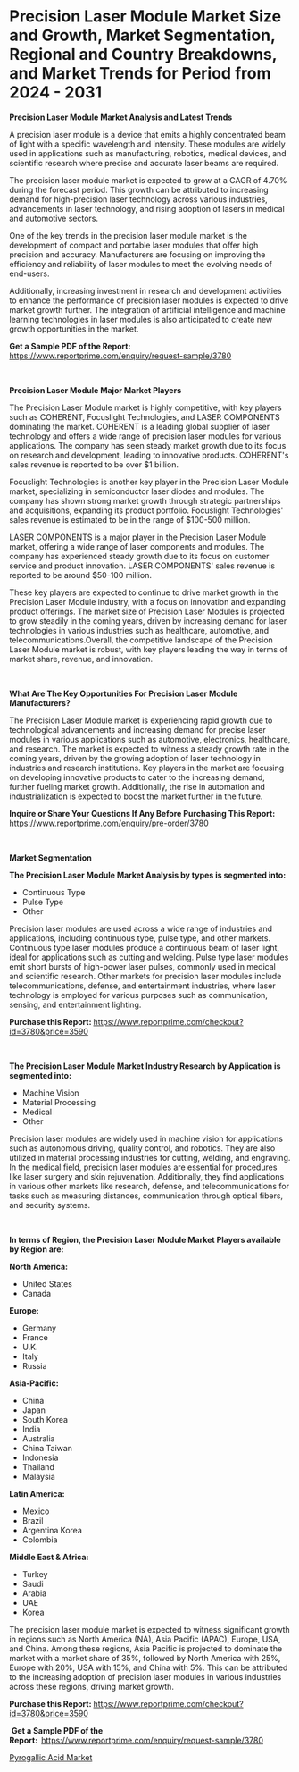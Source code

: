 <p><h1>Precision Laser Module Market Size and Growth, Market Segmentation, Regional and Country Breakdowns, and Market Trends for Period from 2024 -  2031</h1></p><p><strong>Precision Laser Module Market Analysis and Latest Trends</strong></p>
<p><p>A precision laser module is a device that emits a highly concentrated beam of light with a specific wavelength and intensity. These modules are widely used in applications such as manufacturing, robotics, medical devices, and scientific research where precise and accurate laser beams are required.</p><p>The precision laser module market is expected to grow at a CAGR of 4.70% during the forecast period. This growth can be attributed to increasing demand for high-precision laser technology across various industries, advancements in laser technology, and rising adoption of lasers in medical and automotive sectors.</p><p>One of the key trends in the precision laser module market is the development of compact and portable laser modules that offer high precision and accuracy. Manufacturers are focusing on improving the efficiency and reliability of laser modules to meet the evolving needs of end-users.</p><p>Additionally, increasing investment in research and development activities to enhance the performance of precision laser modules is expected to drive market growth further. The integration of artificial intelligence and machine learning technologies in laser modules is also anticipated to create new growth opportunities in the market.</p></p>
<p><strong>Get a Sample PDF of the Report:&nbsp;</strong> <a href="https://www.reportprime.com/enquiry/request-sample/3780">https://www.reportprime.com/enquiry/request-sample/3780</a></p>
<p>&nbsp;</p>
<p><strong>Precision Laser Module Major Market Players</strong></p>
<p><p>The Precision Laser Module market is highly competitive, with key players such as COHERENT, Focuslight Technologies, and LASER COMPONENTS dominating the market. COHERENT is a leading global supplier of laser technology and offers a wide range of precision laser modules for various applications. The company has seen steady market growth due to its focus on research and development, leading to innovative products. COHERENT's sales revenue is reported to be over $1 billion.</p><p>Focuslight Technologies is another key player in the Precision Laser Module market, specializing in semiconductor laser diodes and modules. The company has shown strong market growth through strategic partnerships and acquisitions, expanding its product portfolio. Focuslight Technologies' sales revenue is estimated to be in the range of $100-500 million.</p><p>LASER COMPONENTS is a major player in the Precision Laser Module market, offering a wide range of laser components and modules. The company has experienced steady growth due to its focus on customer service and product innovation. LASER COMPONENTS' sales revenue is reported to be around $50-100 million.</p><p>These key players are expected to continue to drive market growth in the Precision Laser Module industry, with a focus on innovation and expanding product offerings. The market size of Precision Laser Modules is projected to grow steadily in the coming years, driven by increasing demand for laser technologies in various industries such as healthcare, automotive, and telecommunications.Overall, the competitive landscape of the Precision Laser Module market is robust, with key players leading the way in terms of market share, revenue, and innovation.</p></p>
<p>&nbsp;</p>
<p><strong>What Are The Key Opportunities For Precision Laser Module Manufacturers?</strong></p>
<p><p>The Precision Laser Module market is experiencing rapid growth due to technological advancements and increasing demand for precise laser modules in various applications such as automotive, electronics, healthcare, and research. The market is expected to witness a steady growth rate in the coming years, driven by the growing adoption of laser technology in industries and research institutions. Key players in the market are focusing on developing innovative products to cater to the increasing demand, further fueling market growth. Additionally, the rise in automation and industrialization is expected to boost the market further in the future.</p></p>
<p><strong>Inquire or Share Your Questions If Any Before Purchasing This Report:</strong> <a href="https://www.reportprime.com/enquiry/pre-order/3780">https://www.reportprime.com/enquiry/pre-order/3780</a></p>
<p>&nbsp;</p>
<p><strong>Market Segmentation</strong></p>
<p><strong>The Precision Laser Module Market Analysis by types is segmented into:</strong></p>
<p><ul><li>Continuous Type</li><li>Pulse Type</li><li>Other</li></ul></p>
<p><p>Precision laser modules are used across a wide range of industries and applications, including continuous type, pulse type, and other markets. Continuous type laser modules produce a continuous beam of laser light, ideal for applications such as cutting and welding. Pulse type laser modules emit short bursts of high-power laser pulses, commonly used in medical and scientific research. Other markets for precision laser modules include telecommunications, defense, and entertainment industries, where laser technology is employed for various purposes such as communication, sensing, and entertainment lighting.</p></p>
<p><strong>Purchase this Report:&nbsp;</strong><a href="https://www.reportprime.com/checkout?id=3780&price=3590">https://www.reportprime.com/checkout?id=3780&price=3590</a></p>
<p>&nbsp;</p>
<p><strong>The Precision Laser Module Market Industry Research by Application is segmented into:</strong></p>
<p><ul><li>Machine Vision</li><li>Material Processing</li><li>Medical</li><li>Other</li></ul></p>
<p><p>Precision laser modules are widely used in machine vision for applications such as autonomous driving, quality control, and robotics. They are also utilized in material processing industries for cutting, welding, and engraving. In the medical field, precision laser modules are essential for procedures like laser surgery and skin rejuvenation. Additionally, they find applications in various other markets like research, defense, and telecommunications for tasks such as measuring distances, communication through optical fibers, and security systems.</p></p>
<p>&nbsp;</p>
<p><strong>In terms of Region, the Precision Laser Module Market Players available by Region are:</strong></p>
<p>
    <p> <strong> North America: </strong>
        <ul>
            <li>United States</li>
            <li>Canada</li>
        </ul>
        </p> 
    <p> <strong> Europe: </strong>
        <ul>
            <li>Germany</li>
            <li>France</li>
            <li>U.K.</li>
            <li>Italy</li>
            <li>Russia</li>
        </ul>
        </p> 
    <p> <strong> Asia-Pacific: </strong>
        <ul>
            <li>China</li>
            <li>Japan</li>
            <li>South Korea</li>
            <li>India</li>
            <li>Australia</li>
            <li>China Taiwan</li>
            <li>Indonesia</li>
            <li>Thailand</li>
            <li>Malaysia</li>
        </ul>
        </p> 
    <p> <strong> Latin America: </strong>
        <ul>
            <li>Mexico</li>
            <li>Brazil</li>
            <li>Argentina Korea</li>
            <li>Colombia</li>
        </ul>
        </p> 
    <p> <strong> Middle East & Africa: </strong>
        <ul>
            <li>Turkey</li>
            <li>Saudi</li>
            <li>Arabia</li>
            <li>UAE</li>
            <li>Korea</li>
        </ul>
    </p>
    </p>
<p><p>The precision laser module market is expected to witness significant growth in regions such as North America (NA), Asia Pacific (APAC), Europe, USA, and China. Among these regions, Asia Pacific is projected to dominate the market with a market share of 35%, followed by North America with 25%, Europe with 20%, USA with 15%, and China with 5%. This can be attributed to the increasing adoption of precision laser modules in various industries across these regions, driving market growth.</p></p>
<p><strong>Purchase this Report: </strong><a href="https://www.reportprime.com/checkout?id=3780&price=3590">https://www.reportprime.com/checkout?id=3780&price=3590</a></p>
<p>&nbsp;<strong>Get a Sample PDF of the Report:&nbsp;&nbsp;</strong><a href="https://www.reportprime.com/enquiry/request-sample/3780">https://www.reportprime.com/enquiry/request-sample/3780</a></p>
<p><strong></strong></p>
<p><p><a href="https://carnation-joke-41f.notion.site/Pyrogallic-Acid-Market-Provides-a-Comprehensive-Analysis-Including-a-Macro-Overview-of-the-Market-as-bd06716a63df4b8c84bd7290acbfb22f">Pyrogallic Acid Market</a></p></p>